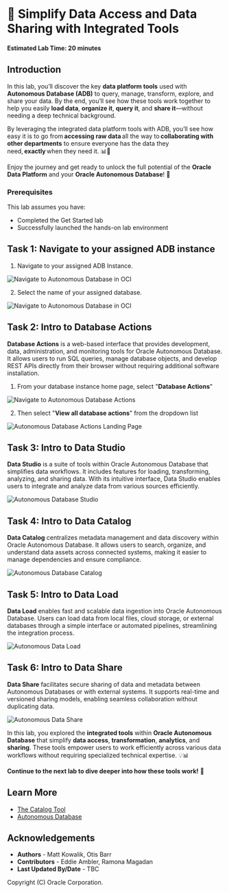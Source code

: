 # 🔗 Simplify Data Access and Data Sharing  with Integrated Tools

#### Estimated Lab Time: 20 minutes

## Introduction

In this lab, you’ll discover the key **data platform tools** used with **Autonomous Database (ADB)** to query, manage, transform, explore, and share your data. By the end, you’ll see how these tools work together to help you easily **load data**, **organize it**, **query it**, and **share it**—without needing a deep technical background.

By leveraging the integrated data platform tools with ADB, you’ll see how easy it is to go from **accessing raw data** all the way to **collaborating with other departments** to ensure everyone has the data they need, **exactly** when they need it. 📊🤝

Enjoy the journey and get ready to unlock the full potential of the **Oracle Data Platform** and your **Oracle Autonomous Database**! 🚀

### Prerequisites

This lab assumes you have:

* Completed the Get Started lab
* Successfully launched the hands-on lab environment

## Task 1: Navigate to your assigned ADB instance

1. Navigate to your assigned ADB Instance.

![Navigate to Autonomous Database in OCI](./images/oci-adb.png " ")

2. Select the name of your assigned database.

![Navigate to Autonomous Database in OCI](./images/oci-adb-select.png " ")

## Task 2: Intro to Database Actions

**Database Actions** is a web-based interface that provides development, data, administration, and monitoring tools for Oracle Autonomous Database. It allows users to run SQL queries, manage database objects, and develop REST APIs directly from their browser without requiring additional software installation.

1. From your database instance home page, select "**Database Actions**"

![Navigate to Autonomous Database Actions](./images/oci-adb-database-actions.png " ")

2. Then select "**View all database actions**" from the dropdown list

![Autonomous Database Actions Landing Page](./images/oci-adb-database-actions-landing-page.png " ")

## Task 3: Intro to Data Studio

**Data Studio** is a suite of tools within Oracle Autonomous Database that simplifies data workflows. It includes features for loading, transforming, analyzing, and sharing data. With its intuitive interface, Data Studio enables users to integrate and analyze data from various sources efficiently.

![Autonomous Database Studio](./images/adb-data-studio.png " ")


## Task 4: Intro to Data Catalog

**Data Catalog** centralizes metadata management and data discovery within Oracle Autonomous Database. It allows users to search, organize, and understand data assets across connected systems, making it easier to manage dependencies and ensure compliance.

![Autonomous Database Catalog](./images/adb-data-catalog.png " ")

## Task 5: Intro to Data Load

**Data Load** enables fast and scalable data ingestion into Oracle Autonomous Database. Users can load data from local files, cloud storage, or external databases through a simple interface or automated pipelines, streamlining the integration process.

![Autonomous Data Load](./images/adb-data-load.png " ")

## Task 6: Intro to Data Share

**Data Share** facilitates secure sharing of data and metadata between Autonomous Databases or with external systems. It supports real-time and versioned sharing models, enabling seamless collaboration without duplicating data.

![Autonomous Data Share](./images/adb-data-share.png " ")

In this lab, you explored the **integrated tools** within **Oracle Autonomous Database** that simplify **data access**, **transformation**, **analytics**, and **sharing**. These tools empower users to work efficiently across various data workflows without requiring specialized technical expertise. 💡📊

**Continue to the next lab to dive deeper into how these tools work!** 🚀

## Learn More

* [The Catalog Tool](https://docs.oracle.com/en/cloud/paas/autonomous-database/serverless/adbsb/catalog-entities.html)
* [Autonomous Database](https://docs.oracle.com/en/cloud/paas/autonomous-database/index.html)

## Acknowledgements

* **Authors** - Matt Kowalik, Otis Barr
* **Contributors** - Eddie Ambler, Ramona Magadan
* **Last Updated By/Date** - TBC

Copyright (C) Oracle Corporation.
